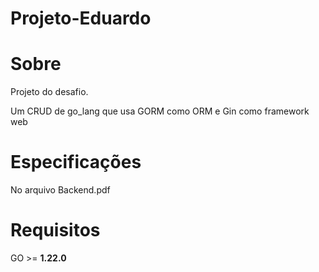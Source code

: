 # Projeto-Eduardo

# Sobre

Projeto do desafio.

Um CRUD de go_lang que usa GORM como ORM e Gin como framework web

# Especificações

No arquivo Backend.pdf

# Requisitos

GO >= **1.22.0** 
